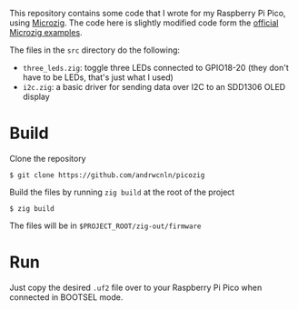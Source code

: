 This repository contains some code that I wrote for my Raspberry Pi Pico, using [Microzig](https://github.com/ZigEmbeddedGroup/microzig). The code here is slightly modified code form the [official Microzig examples](https://github.com/ZigEmbeddedGroup/microzig-examples).

The files in the `src` directory do the following:
- `three_leds.zig`: toggle three LEDs connected to GPIO18-20 (they don't have to be LEDs, that's just what I used)
- `i2c.zig`: a basic driver for sending data over I2C to an SDD1306 OLED display

# Build
Clone the repository
```
$ git clone https://github.com/andrwcnln/picozig
```
Build the files by running `zig build` at the root of the project
```
$ zig build
```
The files will be in `$PROJECT_ROOT/zig-out/firmware`

# Run
Just copy the desired `.uf2` file over to your Raspberry Pi Pico when connected in BOOTSEL mode.
